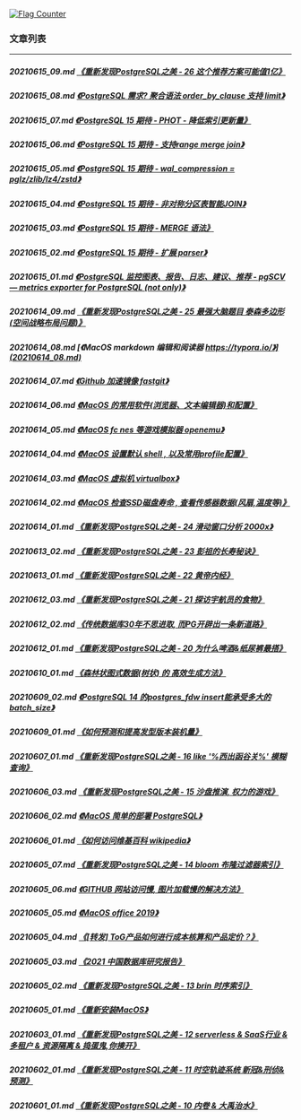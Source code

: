 <a rel="nofollow" href="http://info.flagcounter.com/h9V1"  ><img src="http://s03.flagcounter.com/count/h9V1/bg_FFFFFF/txt_000000/border_CCCCCC/columns_2/maxflags_12/viewers_0/labels_0/pageviews_0/flags_0/"  alt="Flag Counter"  border="0"  ></a>  
  
### 文章列表  
----  
##### 20210615_09.md   [《重新发现PostgreSQL之美 - 26 这个推荐方案可能值1亿》](20210615_09.md)  
##### 20210615_08.md   [《PostgreSQL 需求? 聚合语法 order_by_clause 支持 limit》](20210615_08.md)  
##### 20210615_07.md   [《PostgreSQL 15 期待 - PHOT - 降低索引更新量》](20210615_07.md)  
##### 20210615_06.md   [《PostgreSQL 15 期待 - 支持range merge join》](20210615_06.md)  
##### 20210615_05.md   [《PostgreSQL 15 期待 - wal_compression = pglz/zlib/lz4/zstd》](20210615_05.md)  
##### 20210615_04.md   [《PostgreSQL 15 期待 - 非对称分区表智能JOIN》](20210615_04.md)  
##### 20210615_03.md   [《PostgreSQL 15 期待 - MERGE 语法》](20210615_03.md)  
##### 20210615_02.md   [《PostgreSQL 15 期待 - 扩展 parser》](20210615_02.md)  
##### 20210615_01.md   [《PostgreSQL 监控图表、报告、日志、建议、推荐 - pgSCV — metrics exporter for PostgreSQL (not only)》](20210615_01.md)  
##### 20210614_09.md   [《重新发现PostgreSQL之美 - 25 最强大脑题目 泰森多边形(空间战略布局问题)》](20210614_09.md)  
##### 20210614_08.md   [《MacOS markdown 编辑和阅读器 https://typora.io/》](20210614_08.md)  
##### 20210614_07.md   [《Github 加速镜像 fastgit》](20210614_07.md)  
##### 20210614_06.md   [《MacOS 的常用软件(浏览器、文本编辑器)和配置》](20210614_06.md)  
##### 20210614_05.md   [《MacOS fc nes 等游戏模拟器 openemu》](20210614_05.md)  
##### 20210614_04.md   [《MacOS 设置默认 shell , 以及常用profile配置》](20210614_04.md)  
##### 20210614_03.md   [《MacOS 虚拟机 virtualbox》](20210614_03.md)  
##### 20210614_02.md   [《MacOS 检查SSD磁盘寿命 , 查看传感器数据(风扇,温度等)》](20210614_02.md)  
##### 20210614_01.md   [《重新发现PostgreSQL之美 - 24 滑动窗口分析 2000x》](20210614_01.md)  
##### 20210613_02.md   [《重新发现PostgreSQL之美 - 23 彭祖的长寿秘诀》](20210613_02.md)  
##### 20210613_01.md   [《重新发现PostgreSQL之美 - 22 黄帝内经》](20210613_01.md)  
##### 20210612_03.md   [《重新发现PostgreSQL之美 - 21 探访宇航员的食物》](20210612_03.md)  
##### 20210612_02.md   [《传统数据库30年不思进取, 而PG开辟出一条新道路》](20210612_02.md)  
##### 20210612_01.md   [《重新发现PostgreSQL之美 - 20 为什么啤酒&纸尿裤最搭》](20210612_01.md)  
##### 20210610_01.md   [《森林状图式数据(树状) 的 高效生成方法》](20210610_01.md)  
##### 20210609_02.md   [《PostgreSQL 14 的postgres_fdw insert能承受多大的batch_size》](20210609_02.md)  
##### 20210609_01.md   [《如何预测和提高发型版本装机量》](20210609_01.md)  
##### 20210607_01.md   [《重新发现PostgreSQL之美 - 16 like '%西出函谷关%' 模糊查询》](20210607_01.md)  
##### 20210606_03.md   [《重新发现PostgreSQL之美 - 15 沙盘推演, 权力的游戏》](20210606_03.md)  
##### 20210606_02.md   [《MacOS 简单的部署 PostgreSQL》](20210606_02.md)  
##### 20210606_01.md   [《如何访问维基百科 wikipedia》](20210606_01.md)  
##### 20210605_07.md   [《重新发现PostgreSQL之美 - 14 bloom 布隆过滤器索引》](20210605_07.md)  
##### 20210605_06.md   [《GITHUB 网站访问慢, 图片加载慢的解决方法》](20210605_06.md)  
##### 20210605_05.md   [《MacOS office 2019》](20210605_05.md)  
##### 20210605_04.md   [《[转发] ToG产品如何进行成本核算和产品定价？》](20210605_04.md)  
##### 20210605_03.md   [《2021 中国数据库研究报告》](20210605_03.md)  
##### 20210605_02.md   [《重新发现PostgreSQL之美 - 13 brin 时序索引》](20210605_02.md)  
##### 20210605_01.md   [《重新安装MacOS》](20210605_01.md)  
##### 20210603_01.md   [《重新发现PostgreSQL之美 - 12 serverless & SaaS行业 & 多租户 & 资源隔离 & 捣蛋鬼,你揍开》](20210603_01.md)  
##### 20210602_01.md   [《重新发现PostgreSQL之美 - 11 时空轨迹系统 新冠&刑侦&预测》](20210602_01.md)  
##### 20210601_01.md   [《重新发现PostgreSQL之美 - 10 内卷 & 大禹治水》](20210601_01.md)  
